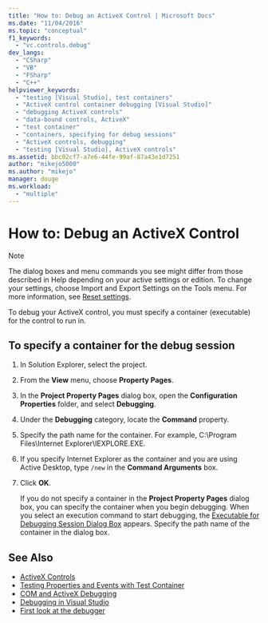 ```yaml
---
title: "How to: Debug an ActiveX Control | Microsoft Docs"
ms.date: "11/04/2016"
ms.topic: "conceptual"
f1_keywords:
  - "vc.controls.debug"
dev_langs:
  - "CSharp"
  - "VB"
  - "FSharp"
  - "C++"
helpviewer_keywords:
  - "testing [Visual Studio], test containers"
  - "ActiveX control container debugging [Visual Studio]"
  - "debugging ActiveX controls"
  - "data-bound controls, ActiveX"
  - "test container"
  - "containers, specifying for debug sessions"
  - "ActiveX controls, debugging"
  - "testing [Visual Studio], ActiveX controls"
ms.assetid: bbc02cf7-a7e6-44fe-99af-87a43e1d7251
author: "mikejo5000"
ms.author: "mikejo"
manager: douge
ms.workload:
  - "multiple"
---
```

# How to: Debug an ActiveX Control

> [!NOTE]
> The dialog boxes and menu commands you see might differ from those described in Help depending on your active settings or edition. To change your settings, choose Import and Export Settings on the Tools menu. For more information, see [Reset settings](../ide/environment-settings.md#reset-settings).

To debug your ActiveX control, you must specify a container (executable) for the control to run in.

## To specify a container for the debug session

1.  In Solution Explorer, select the project.

2.  From the **View** menu, choose **Property Pages**.

3.  In the **Project Property Pages** dialog box, open the **Configuration Properties** folder, and select **Debugging**.

4.  Under the **Debugging** category, locate the **Command** property.

5.  Specify the path name for the container. For example, C:\Program Files\Internet Explorer\IEXPLORE.EXE.

6.  If you specify Internet Explorer as the container and you are using Active Desktop, type `/new` in the **Command Arguments** box.

7.  Click **OK**.

     If you do not specify a container in the **Project Property Pages** dialog box, you can specify the container when you begin debugging. When you select an execution command to start debugging, the [Executable for Debugging Session Dialog Box](../debugger/executable-for-debugging-session-dialog-box.md) appears. Specify the path name of the container in the dialog box.

## See Also

- [ActiveX Controls](/cpp/mfc/activex-controls)
- [Testing Properties and Events with Test Container](/cpp/mfc/testing-properties-and-events-with-test-container)
- [COM and ActiveX Debugging](../debugger/com-and-activex-debugging.md)
- [Debugging in Visual Studio](../debugger/index.md)
- [First look at the debugger](../debugger/debugger-feature-tour.md)
